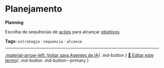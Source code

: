 # Planejamento

**Planning**

Escolha de sequências de [ações](../agentes-ia/acoes.md) para alcançar [objetivos](../agentes-ia/objetivo.md).


**Tags:** `estrategia` · `sequencia` · `alcance`

---

[:material-arrow-left: Voltar para Agentes de IA](index.md){ .md-button }
[📝 Editar este termo](https://github.com/seu-usuario/glossario-ia/edit/main/glossario.yaml){ .md-button .md-button--primary }
